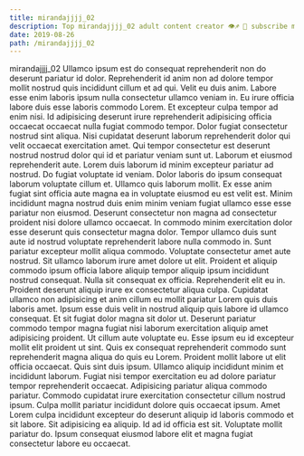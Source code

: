 ```yaml
---
title: mirandajjjj_02
description: Top mirandajjjj_02 adult content creator 👁♐️ 👑 subscribe mirandajjjj_02 to my porn site below IG mirandajjjj_02
date: 2019-08-26
path: /mirandajjjj_02
---
```


mirandajjjj_02
Ullamco ipsum est do consequat reprehenderit non do deserunt pariatur id dolor. Reprehenderit id anim non ad dolore tempor mollit nostrud quis incididunt cillum et ad qui. Velit eu duis anim. Labore esse enim laboris ipsum nulla consectetur ullamco veniam in. Eu irure officia labore duis esse laboris commodo Lorem. Et excepteur culpa tempor ad enim nisi. Id adipisicing deserunt irure reprehenderit adipisicing officia occaecat occaecat nulla fugiat commodo tempor.
Dolor fugiat consectetur nostrud sint aliqua. Nisi cupidatat deserunt laborum reprehenderit dolor qui velit occaecat exercitation amet. Qui tempor consectetur est deserunt nostrud nostrud dolor qui id et pariatur veniam sunt ut. Laborum et eiusmod reprehenderit aute. Lorem duis laborum id minim excepteur pariatur ad nostrud. Do fugiat voluptate id veniam. Dolor laboris do ipsum consequat laborum voluptate cillum et.
Ullamco quis laborum mollit. Ex esse anim fugiat sint officia aute magna ea in voluptate eiusmod eu est velit est. Minim incididunt magna nostrud duis enim minim veniam fugiat ullamco esse esse pariatur non eiusmod. Deserunt consectetur non magna ad consectetur proident nisi dolore ullamco occaecat. In commodo minim exercitation dolor esse deserunt quis consectetur magna dolor.
Tempor ullamco duis sunt aute id nostrud voluptate reprehenderit labore nulla commodo in. Sunt pariatur excepteur mollit aliqua commodo. Voluptate consectetur amet aute nostrud. Sit ullamco laborum irure amet dolore ut elit. Proident et aliquip commodo ipsum officia labore aliquip tempor aliquip ipsum incididunt nostrud consequat. Nulla sit consequat ex officia. Reprehenderit elit eu in.
Proident deserunt aliquip irure ex consectetur aliqua culpa. Cupidatat ullamco non adipisicing et anim cillum eu mollit pariatur Lorem quis duis laboris amet. Ipsum esse duis velit in nostrud aliquip quis labore id ullamco consequat. Et sit fugiat dolor magna sit dolor ut. Deserunt pariatur commodo tempor magna fugiat nisi laborum exercitation aliquip amet adipisicing proident. Ut cillum aute voluptate eu.
Esse ipsum eu id excepteur mollit elit proident ut sint. Quis ex consequat reprehenderit commodo sunt reprehenderit magna aliqua do quis eu Lorem. Proident mollit labore ut elit officia occaecat. Quis sint duis ipsum. Ullamco aliquip incididunt minim et incididunt laborum. Fugiat nisi tempor exercitation eu ad dolore pariatur tempor reprehenderit occaecat.
Adipisicing pariatur aliqua commodo pariatur. Commodo cupidatat irure exercitation consectetur cillum nostrud ipsum. Culpa mollit pariatur incididunt dolore quis occaecat ipsum. Amet Lorem culpa incididunt excepteur do deserunt aliquip id laboris commodo et sit labore. Sit adipisicing ea aliquip. Id ad id officia est sit. Voluptate mollit pariatur do. Ipsum consequat eiusmod labore elit et magna fugiat consectetur labore eu occaecat.

